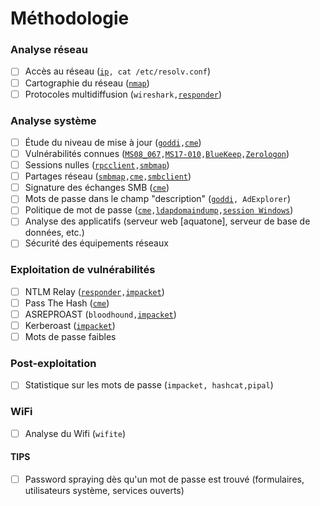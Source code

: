 # Méthodologie

### Analyse réseau

* [ ] Accès au réseau ([`ip`](../cheat-sheet/ip.md)`, cat /etc/resolv.conf`)
* [ ] Cartographie du réseau ([`nmap`](reseau/enumeration.md#enumeration-des-machines-+-services-nmap))
* [ ] Protocoles multidiffusion (`wireshark,`[`responder`](windows/protocoles-multidiffusion.md#llmnr))

### Analyse système

* [ ] Étude du niveau de mise à jour ([`goddi`](active-directory/reconnaissance.md#enumeration-des-objets)`,`[`cme`](windows/reconnaissance.md#version-de-los))
* [ ] Vulnérabilités connues ([`MS08_067`](windows/reconnaissance.md#ms08\_067)`,`[`MS17-010`](windows/reconnaissance.md#ms17-010)`,`[`BlueKeep`](windows/reconnaissance.md#bluekeep)`,`[`Zerologon`](windows/reconnaissance.md#zerologon))
* [ ] Sessions nulles ([`rpcclient`](reseau/rpc.md)`,`[`smbmap`](reseau/smb.md#enumeration-des-partages-reseau))
* [ ] Partages réseau ([`smbmap`](reseau/smb.md#enumeration-des-partages-reseau)`,`[`cme`](reseau/smb.md#enumeration-des-partages-reseau)`,`[`smbclient`](reseau/smb.md#enumeration-des-partages-reseau))
* [ ] Signature des échanges SMB ([`cme`](reseau/smb.md#signatures-smb))
* [ ] Mots de passe dans le champ "description" ([`goddi`](active-directory/reconnaissance.md#enumeration-des-objets)`, AdExplorer`)
* [ ] Politique de mot de passe ([`cme`](active-directory/reconnaissance.md#politique-de-mot-de-passe)`,`[`ldapdomaindump`](active-directory/reconnaissance.md#politique-de-mot-de-passe)`,`[`session Windows`](windows/reconnaissance.md#politique-de-mot-de-passe))
* [ ] Analyse des applicatifs (serveur web \[aquatone], serveur de base de données, etc.)
* [ ] Sécurité des équipements réseaux

### Exploitation de vulnérabilités

* [ ] NTLM Relay ([`responder`](active-directory/ntlm-relay.md)`,`[`impacket`](active-directory/ntlm-relay.md))
* [ ] Pass The Hash ([`cme`](windows/pass-the-hash.md))
* [ ] ASREPROAST (`bloodhound,`[`impacket`](active-directory/asrep.md))
* [ ] Kerberoast ([`impacket`](active-directory/kerberoast.md))
* [ ] Mots de passe faibles

### Post-exploitation

* [ ] Statistique sur les mots de passe (`impacket, hashcat,pipal`)

### WiFi

* [ ] Analyse du Wifi (`wifite`)

#### TIPS

* [ ] Password spraying dès qu'un mot de passe est trouvé (formulaires, utilisateurs système, services ouverts)
